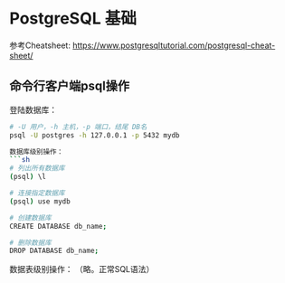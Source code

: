 # PostgreSQL 基础

参考Cheatsheet: https://www.postgresqltutorial.com/postgresql-cheat-sheet/

## 命令行客户端psql操作

登陆数据库：
```sh
# -U 用户，-h 主机，-p 端口，结尾 DB名
psql -U postgres -h 127.0.0.1 -p 5432 mydb

数据库级别操作：
```sh
# 列出所有数据库
(psql) \l

# 连接指定数据库
(psql) use mydb

# 创建数据库
CREATE DATABASE db_name;

# 删除数据库
DROP DATABASE db_name;
```


数据表级别操作：
（略。正常SQL语法）
